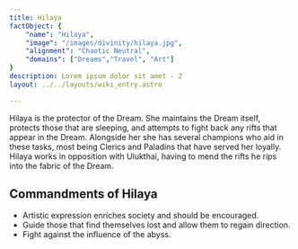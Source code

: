 ```yaml
---
title: Hilaya
factObject: {
    "name": "Hilaya",
    "image": "/images/divinity/hilaya.jpg",
    "alignment": "Chaotic Neutral",
    "domains": ["Dreams","Travel", "Art"]
}
description: Lorem ipsum dolor sit amet - 2
layout: ../../layouts/wiki_entry.astro

---
```


Hilaya is the protector of the Dream. She maintains the Dream itself, protects those that are sleeping, and attempts to fight back any rifts that appear in the Dream. Alongside her she has several champions who aid in these tasks, most being Clerics and Paladins that have served her loyally. Hilaya works in opposition with Ulukthai, having to mend the rifts he rips into the fabric of the Dream.

## Commandments of Hilaya
* Artistic expression enriches society and should be encouraged.
* Guide those that find themselves lost and allow them to regain direction.
* Fight against the influence of the abyss.
